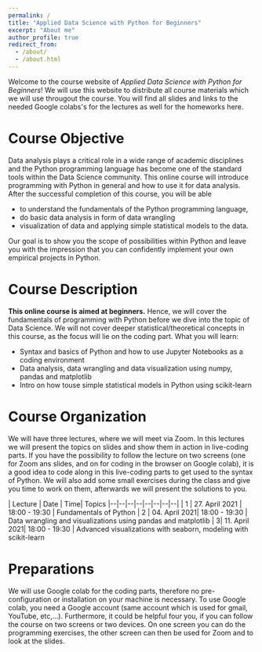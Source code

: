 ```yaml
---
permalink: /
title: "Applied Data Science with Python for Beginners"
excerpt: "About me"
author_profile: true
redirect_from: 
  - /about/
  - /about.html
---
```



Welcome to the course website of *Applied Data Science with Python for Beginners*!
We will use this website to distribute all course materials which we will use througout the course. You will find all slides and links to the needed Google colabs's for the lectures as well for the homeworks here.

# Course Objective
Data analysis plays a critical role in a wide range of academic disciplines and the Python programming language has become one of the standard tools within the Data Science community. This online course will introduce programming with Python in general and how to use it for data analysis. After the successful completion of this course, you will be able 
- to understand the fundamentals of the Python programming language,
- do basic data analysis in form of data wrangling
- visualization of data and applying simple statistical models to the data. 

Our goal is to show you the scope of possibilities within Python and leave you with the impression that you can confidently implement your own empirical projects in Python.

# Course Description
**This online course is aimed at beginners.** 
Hence, we will cover the fundamentals of programming with Python before we dive into the topic of Data Science. We will not cover deeper statistical/theoretical concepts in this course, as the focus will lie on the coding part. 
What you will learn:

 - Syntax and basics of Python and how to use Jupyter Notebooks as a coding environment   
 - Data analysis, data wrangling and data visualization using numpy, pandas and matplotlib   
 - Intro on how touse simple statistical models in Python using scikit-learn

# Course Organization
We will have three lectures, where we will meet via Zoom.
In this lectures we will present the topics on slides and show them in action in live-coding parts. If you have the possibility to follow the lecture on two screens (one for Zoom ans slides, and on for coding in the browser on Google colab), it is a good idea to code along in this live-coding parts to get used to the syntax of Python.
We will also add some small exercises during the class and give you time to work on them, afterwards we will present the solutions to you.


| Lecture | Date | Time| Topics
|--|--|--|--|--|--|--|--|
| 1 | 27. April 2021 | 18:00 - 19:30  | Fundamentals of Python
| 2 | 04. April 2021| 18:00 - 19:30 | Data wrangling and visualizations using pandas and matplotlib
| 3|  11. April 2021| 18:00 - 19:30 | Advanced visualizations with seaborn, modeling with scikit-learn

# Preparations
We will use Google colab for the coding parts, therefore no pre-configuration or installation on your machine is necessary. To use Google colab, you need a Google account (same account which is used for gmail, YouTube, etc,...).
Furthermore, it could be helpful four you, if you can follow the course on two screens or two devices. On one screen you can do the programming exercises, the other screen can then be used for Zoom and to look at the slides. 